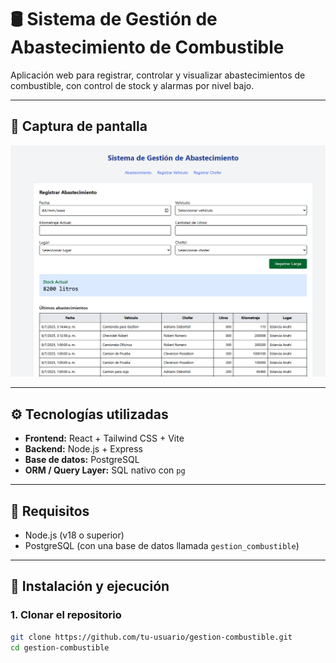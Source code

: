 # 🛢️ Sistema de Gestión de Abastecimiento de Combustible

Aplicación web para registrar, controlar y visualizar abastecimientos de combustible, con control de stock y alarmas por nivel bajo.

---

## 📸 Captura de pantalla

![Captura](./frontend/public/Captura.png) <!-- Guardá tu screenshot como 'captura.png' en /frontend/public -->

---

## ⚙️ Tecnologías utilizadas

- **Frontend:** React + Tailwind CSS + Vite
- **Backend:** Node.js + Express
- **Base de datos:** PostgreSQL
- **ORM / Query Layer:** SQL nativo con `pg`

---

## 🧰 Requisitos

- Node.js (v18 o superior)
- PostgreSQL (con una base de datos llamada `gestion_combustible`)

---

## 🚀 Instalación y ejecución

### 1. Clonar el repositorio

```bash
git clone https://github.com/tu-usuario/gestion-combustible.git
cd gestion-combustible
